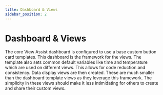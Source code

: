 ```yaml
---
title: Dashboard & Views
sidebar_position: 2
---
```


# Dashboard & Views

The core View Assist dashboard is configured to use a base custom button card templates.  This dashboard is the framework for the views.  The template also sets common default variables like time and temperature which are used on different views.  This allows for code reduction and consistency.  Data display views are then created.  These are much smaller than the dashboard template views as they leverage this framework.  The simplicity in these views should make it less intimidating for others to create and share their custom views.